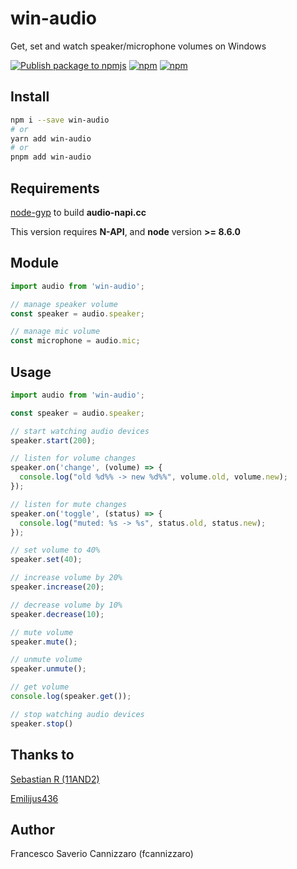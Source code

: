 # win-audio

Get, set and watch speaker/microphone volumes on Windows

[![Publish package to npmjs](https://github.com/fcannizzaro/win-audio/actions/workflows/publish-package.yaml/badge.svg)](https://github.com/fcannizzaro/win-audio/actions/workflows/publish-package.yaml)
[![npm](https://img.shields.io/npm/v/win-audio.svg)](https://www.npmjs.com/package/win-audio)
[![npm](https://img.shields.io/npm/dm/win-audio.svg)](https://www.npmjs.com/package/win-audio)

## Install

```sh
npm i --save win-audio
# or
yarn add win-audio
# or
pnpm add win-audio
```

## Requirements

[node-gyp](https://github.com/nodejs/node-gyp#installation) to build **audio-napi.cc**

This version requires **N-API**, and **node** version **>= 8.6.0**

## Module

```typescript
import audio from 'win-audio';

// manage speaker volume
const speaker = audio.speaker;

// manage mic volume
const microphone = audio.mic;
```

## Usage

```javascript
import audio from 'win-audio';

const speaker = audio.speaker;

// start watching audio devices
speaker.start(200);

// listen for volume changes
speaker.on('change', (volume) => {
  console.log("old %d%% -> new %d%%", volume.old, volume.new);
});

// listen for mute changes
speaker.on('toggle', (status) => {
  console.log("muted: %s -> %s", status.old, status.new);
});

// set volume to 40%
speaker.set(40);

// increase volume by 20%
speaker.increase(20);

// decrease volume by 10%
speaker.decrease(10);

// mute volume
speaker.mute();

// unmute volume
speaker.unmute();

// get volume
console.log(speaker.get());

// stop watching audio devices
speaker.stop()
```

## Thanks to

[Sebastian R (11AND2)](https://github.com/11AND2)

[Emilijus436](https://github.com/Emilijus436)

## Author

Francesco Saverio Cannizzaro (fcannizzaro)
